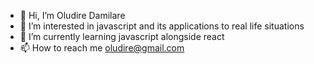 - 👋 Hi, I’m Oludire Damilare
- 👀 I’m interested in javascript and its applications to real life situations
- 🌱 I’m currently learning javascript alongside react
- 📫 How to reach me oludire@gmail.com

<!---
darey-OG/darey-OG is a ✨ special ✨ repository because its `README.md` (this file) appears on your GitHub profile.
You can click the Preview link to take a look at your changes.
--->
